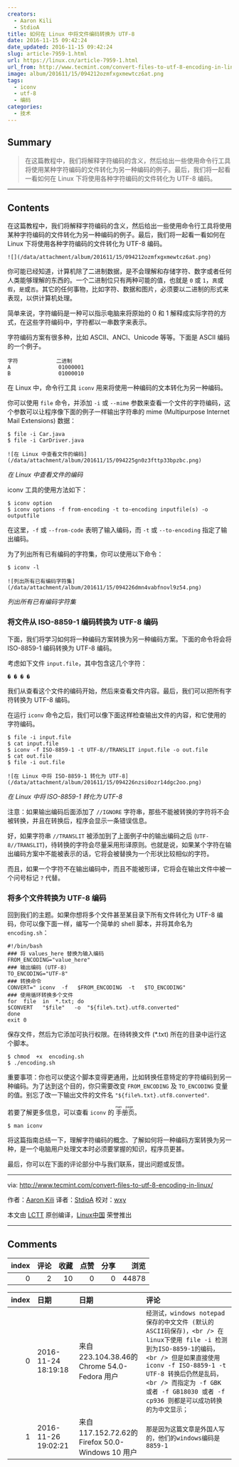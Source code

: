 ```yaml
---
creators:
  - Aaron Kili
  - StdioA
title: 如何在 Linux 中将文件编码转换为 UTF-8
date: 2016-11-15 09:42:24
date_updated: 2016-11-15 09:42:24
slug: article-7959-1.html
url: https://linux.cn/article-7959-1.html
url_from: http://www.tecmint.com/convert-files-to-utf-8-encoding-in-linux/
image: album/201611/15/094212ozmfxgxmewtcz6at.png
tags:
  - iconv
  - utf-8
  - 编码
categories:
  - 技术
---
```


## Summary

> 在这篇教程中，我们将解释字符编码的含义，然后给出一些使用命令行工具将使用某种字符编码的文件转化为另一种编码的例子。最后，我们将一起看一看如何在 Linux 下将使用各种字符编码的文件转化为 UTF-8 编码。

***

<!-- more -->

## Contents

在这篇教程中，我们将解释字符编码的含义，然后给出一些使用命令行工具将使用某种字符编码的文件转化为另一种编码的例子。最后，我们将一起看一看如何在 Linux 下将使用各种字符编码的文件转化为 UTF-8 编码。

`![](/data/attachment/album/201611/15/094212ozmfxgxmewtcz6at.png)`

你可能已经知道，计算机除了二进制数据，是不会理解和存储字符、数字或者任何人类能够理解的东西的。一个二进制位只有两种可能的值，也就是 `0` 或 `1`，`真`或`假`，`是`或`否`。其它的任何事物，比如字符、数据和图片，必须要以二进制的形式来表现，以供计算机处理。

简单来说，字符编码是一种可以指示电脑来将原始的 0 和 1 解释成实际字符的方式，在这些字符编码中，字符都以一串数字来表示。

字符编码方案有很多种，比如 ASCII、ANCI、Unicode 等等。下面是 ASCII 编码的一个例子。

```shell
字符            二进制
A               01000001
B               01000010
```

在 Linux 中，命令行工具 `iconv` 用来将使用一种编码的文本转化为另一种编码。

你可以使用 `file` 命令，并添加 `-i` 或 `--mime` 参数来查看一个文件的字符编码，这个参数可以让程序像下面的例子一样输出字符串的 mime (Multipurpose Internet Mail Extensions) 数据：

```shell
$ file -i Car.java
$ file -i CarDriver.java
```

`![在 Linux 中查看文件的编码](/data/attachment/album/201611/15/094225gn0z3fttp33bpzbc.png)`

*在 Linux 中查看文件的编码*

iconv 工具的使用方法如下：

```shell
$ iconv option
$ iconv options -f from-encoding -t to-encoding inputfile(s) -o outputfile 
```

在这里，`-f` 或 `--from-code` 表明了输入编码，而 `-t` 或 `--to-encoding` 指定了输出编码。

为了列出所有已有编码的字符集，你可以使用以下命令：

```shell
$ iconv -l 
```

`![列出所有已有编码字符集](/data/attachment/album/201611/15/094226dmn4vabfnovl9z54.png)`

*列出所有已有编码字符集*

### 将文件从 ISO-8859-1 编码转换为 UTF-8 编码

下面，我们将学习如何将一种编码方案转换为另一种编码方案。下面的命令将会将 ISO-8859-1 编码转换为 UTF-8 编码。

考虑如下文件 `input.file`，其中包含这几个字符：

```shell
� � � �
```

我们从查看这个文件的编码开始，然后来查看文件内容。最后，我们可以把所有字符转换为 UTF-8 编码。

在运行 `iconv` 命令之后，我们可以像下面这样检查输出文件的内容，和它使用的字符编码。

```shell
$ file -i input.file
$ cat input.file 
$ iconv -f ISO-8859-1 -t UTF-8//TRANSLIT input.file -o out.file
$ cat out.file 
$ file -i out.file 
```

`![在 Linux 中将 ISO-8859-1 转化为 UTF-8](/data/attachment/album/201611/15/094226nzsi0ozr14dgc2oo.png)`

*在 Linux 中将 ISO-8859-1 转化为 UTF-8*

注意：如果输出编码后面添加了 `//IGNORE` 字符串，那些不能被转换的字符将不会被转换，并且在转换后，程序会显示一条错误信息。

好，如果字符串 `//TRANSLIT` 被添加到了上面例子中的输出编码之后 (`UTF-8//TRANSLIT`)，待转换的字符会尽量采用形译原则。也就是说，如果某个字符在输出编码方案中不能被表示的话，它将会被替换为一个形状比较相似的字符。

而且，如果一个字符不在输出编码中，而且不能被形译，它将会在输出文件中被一个问号标记 `?` 代替。

### 将多个文件转换为 UTF-8 编码

回到我们的主题。如果你想将多个文件甚至某目录下所有文件转化为 UTF-8 编码，你可以像下面一样，编写一个简单的 shell 脚本，并将其命名为 `encoding.sh`：

```shell
#!/bin/bash
### 将 values_here 替换为输入编码
FROM_ENCODING="value_here"
### 输出编码 (UTF-8)
TO_ENCODING="UTF-8"
### 转换命令
CONVERT=" iconv  -f   $FROM_ENCODING  -t   $TO_ENCODING"
### 使用循环转换多个文件
for  file  in  *.txt; do
$CONVERT   "$file"   -o  "${file%.txt}.utf8.converted"
done
exit 0
```

保存文件，然后为它添加可执行权限。在待转换文件 (\*.txt) 所在的目录中运行这个脚本。

```shell
$ chmod  +x  encoding.sh
$ ./encoding.sh
```

重要事项：你也可以使这个脚本变得更通用，比如转换任意特定的字符编码到另一种编码。为了达到这个目的，你只需要改变 `FROM_ENCODING` 及 `TO_ENCODING` 变量的值。别忘了改一下输出文件的文件名 `"${file%.txt}.utf8.converted"`.

若要了解更多信息，可以查看 `iconv` 的<ruby> 手册页 <rp>  （ </rp> <rt>  man page </rt> <rp>  ） </rp></ruby>。

```shell
$ man iconv
```

将这篇指南总结一下，理解字符编码的概念、了解如何将一种编码方案转换为另一种，是一个电脑用户处理文本时必须要掌握的知识，程序员更甚。

最后，你可以在下面的评论部分中与我们联系，提出问题或反馈。

---

via: <http://www.tecmint.com/convert-files-to-utf-8-encoding-in-linux/>

作者：[Aaron Kili](http://www.tecmint.com/author/aaronkili/) 译者：[StdioA](https://github.com/StdioA) 校对：[wxy](https://github.com/wxy)

本文由 [LCTT](https://github.com/LCTT/TranslateProject) 原创编译，[Linux中国](https://linux.cn/) 荣誉推出

***

## Comments


|   index |   评论 |   收藏 |   点赞 |   分享 |   浏览 |
|--------:|-------:|-------:|-------:|-------:|-------:|
|       0 |      2 |     10 |      0 |      0 |  44878 |

|   index | 日期                | 日期                                             | 评论                                                                                                                                                                                                                                                                              |
|--------:|:--------------------|:-------------------------------------------------|:----------------------------------------------------------------------------------------------------------------------------------------------------------------------------------------------------------------------------------------------------------------------------------|
|       0 | 2016-11-24 18:19:18 | 来自223.104.38.46的 Chrome 54.0-Fedora 用户      | `经测试，windows notepad 保存的中文文件 (默认的ASCII码保存)，<br /> 在linux下使用 file -i 检测到为ISO-8859-1的编码，<br /> 但是如果直接使用 iconv -f ISO-8859-1 -t UTF-8 转换后仍然是乱码，<br /> 而指定为 -f GBK 或者 -f GB18030 或者 -f cp936 则都是可以成功转换的为中文显示；` |
|       1 | 2016-11-26 19:02:21 | 来自117.152.72.62的 Firefox 50.0-Windows 10 用户 | `那是因为这篇文章是外国人写的，他们的windows编码是8859-1`                                                                                                                                                                                                                         |
